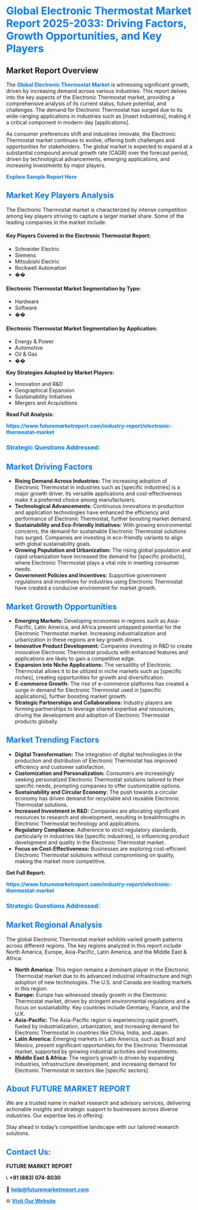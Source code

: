 <h1 style="color: #007BFF;">Global Electronic Thermostat Market Report 2025-2033: Driving Factors, Growth Opportunities, and Key Players</h1>

<section id="overview">
<h2>Market Report Overview</h2>
<p>The <a href="https://www.futuremarketreport.com/industry-report/electronic-thermostat-market" style="color: #007BFF; text-decoration: none;"><strong>Global Electronic Thermostat Market</strong></a> is witnessing significant growth, driven by increasing demand across various industries. This report delves into the key aspects of the Electronic Thermostat market, providing a comprehensive analysis of its current status, future potential, and challenges. The demand for Electronic Thermostat has surged due to its wide-ranging applications in industries such as [insert industries], making it a critical component in modern-day [applications].</p>
<p>As consumer preferences shift and industries innovate, the Electronic Thermostat market continues to evolve, offering both challenges and opportunities for stakeholders. The global market is expected to expand at a substantial compound annual growth rate (CAGR) over the forecast period, driven by technological advancements, emerging applications, and increasing investments by major players.</p>
</section>

<section id="overview">
<p><a href="https://www.futuremarketreport.com/request-sample/reportId=117570" style="color: #007BFF; text-decoration: none;"><strong>Explore Sample Report Here</strong></a></p>
</section>

<section id="key-players">
<h2 style="color: #007BFF;">Market Key Players Analysis</h2>
<p>The Electronic Thermostat market is characterized by intense competition among key players striving to capture a larger market share. Some of the leading companies in the market include:</p>
<h4>Key Players Covered in the Electronic Thermostat Report:</h4>
<ul><li>Schneider Electric</li><li>Siemens</li><li>Mitsubishi Electric</li><li>Rockwell Automation</li><li>��</li></ul>
<h4>Electronic Thermostat Market Segmentation by Type:</h4>
<ul><li>Hardware</li><li>Software</li><li>��</li></ul>

<h4>Electronic Thermostat Market Segmentation by Application:</h4>
<ul><li>Energy &amp; Power</li><li>Automotive</li><li>Oil &amp; Gas</li><li>��</li></ul>
<p><strong>Key Strategies Adopted by Market Players:</strong></p>
<ul>
<li>Innovation and R&D</li>
<li>Geographical Expansion</li>
<li>Sustainability Initiatives</li>
<li>Mergers and Acquisitions</li>
</ul>
</section>

<section>
<p><strong>Read Full Analysis: </strong></p><a href="https://www.futuremarketreport.com/industry-report/electronic-thermostat-market" style="color: #007BFF; text-decoration: none;"><strong>https://www.futuremarketreport.com/industry-report/electronic-thermostat-market</strong></a>
<h3 style="color: #007BFF;">Strategic Questions Addressed:</h3>
</section>

<section id="driving-factors">
<h2 style="color: #007BFF;">Market Driving Factors</h2>
<ul>
<li><strong>Rising Demand Across Industries:</strong> The increasing adoption of Electronic Thermostat in industries such as [specific industries] is a major growth driver. Its versatile applications and cost-effectiveness make it a preferred choice among manufacturers.</li>
<li><strong>Technological Advancements:</strong> Continuous innovations in production and application technologies have enhanced the efficiency and performance of Electronic Thermostat, further boosting market demand.</li>
<li><strong>Sustainability and Eco-Friendly Initiatives:</strong> With growing environmental concerns, the demand for sustainable Electronic Thermostat solutions has surged. Companies are investing in eco-friendly variants to align with global sustainability goals.</li>
<li><strong>Growing Population and Urbanization:</strong> The rising global population and rapid urbanization have increased the demand for [specific products], where Electronic Thermostat plays a vital role in meeting consumer needs.</li>
<li><strong>Government Policies and Incentives:</strong> Supportive government regulations and incentives for industries using Electronic Thermostat have created a conducive environment for market growth.</li>
</ul>
</section>

<section id="growth-opportunities">
<h2 style="color: #007BFF;">Market Growth Opportunities</h2>
<ul>
<li><strong>Emerging Markets:</strong> Developing economies in regions such as Asia-Pacific, Latin America, and Africa present untapped potential for the Electronic Thermostat market. Increasing industrialization and urbanization in these regions are key growth drivers.</li>
<li><strong>Innovative Product Development:</strong> Companies investing in R&D to create innovative Electronic Thermostat products with enhanced features and applications are likely to gain a competitive edge.</li>
<li><strong>Expansion into Niche Applications:</strong> The versatility of Electronic Thermostat allows it to be utilized in niche markets such as [specific niches], creating opportunities for growth and diversification.</li>
<li><strong>E-commerce Growth:</strong> The rise of e-commerce platforms has created a surge in demand for Electronic Thermostat used in [specific applications], further boosting market growth.</li>
<li><strong>Strategic Partnerships and Collaborations:</strong> Industry players are forming partnerships to leverage shared expertise and resources, driving the development and adoption of Electronic Thermostat products globally.</li>
</ul>
</section>

<section id="trending-factors">
<h2 style="color: #007BFF;">Market Trending Factors</h2>
<ul>
<li><strong>Digital Transformation:</strong> The integration of digital technologies in the production and distribution of Electronic Thermostat has improved efficiency and customer satisfaction.</li>
<li><strong>Customization and Personalization:</strong> Consumers are increasingly seeking personalized Electronic Thermostat solutions tailored to their specific needs, prompting companies to offer customizable options.</li>
<li><strong>Sustainability and Circular Economy:</strong> The push towards a circular economy has driven demand for recyclable and reusable Electronic Thermostat solutions.</li>
<li><strong>Increased Investment in R&D:</strong> Companies are allocating significant resources to research and development, resulting in breakthroughs in Electronic Thermostat technology and applications.</li>
<li><strong>Regulatory Compliance:</strong> Adherence to strict regulatory standards, particularly in industries like [specific industries], is influencing product development and quality in the Electronic Thermostat market.</li>
<li><strong>Focus on Cost-Effectiveness:</strong> Businesses are exploring cost-efficient Electronic Thermostat solutions without compromising on quality, making the market more competitive.</li>
</ul>
</section>

<section>
<p><strong>Get Full Report: </strong></p><a href="https://www.futuremarketreport.com/industry-report/electronic-thermostat-market" style="color: #007BFF; text-decoration: none;"><strong>https://www.futuremarketreport.com/industry-report/electronic-thermostat-market</strong></a>
<h3 style="color: #007BFF;">Strategic Questions Addressed:</h3>
</section>


<section id="regional-analysis">
<h2 style="color: #007BFF;">Market Regional Analysis</h2>
<p>The global Electronic Thermostat market exhibits varied growth patterns across different regions. The key regions analyzed in this report include North America, Europe, Asia-Pacific, Latin America, and the Middle East & Africa:</p>
<ul>
<li><strong>North America:</strong> This region remains a dominant player in the Electronic Thermostat market due to its advanced industrial infrastructure and high adoption of new technologies. The U.S. and Canada are leading markets in this region.</li>
<li><strong>Europe:</strong> Europe has witnessed steady growth in the Electronic Thermostat market, driven by stringent environmental regulations and a focus on sustainability. Key countries include Germany, France, and the U.K.</li>
<li><strong>Asia-Pacific:</strong> The Asia-Pacific region is experiencing rapid growth, fueled by industrialization, urbanization, and increasing demand for Electronic Thermostat in countries like China, India, and Japan.</li>
<li><strong>Latin America:</strong> Emerging markets in Latin America, such as Brazil and Mexico, present significant opportunities for the Electronic Thermostat market, supported by growing industrial activities and investments.</li>
<li><strong>Middle East & Africa:</strong> The region’s growth is driven by expanding industries, infrastructure development, and increasing demand for Electronic Thermostat in sectors like [specific sectors].</li>
</ul>
</section>

<footer>
<h2 style="color: #007BFF;">About FUTURE MARKET REPORT</h2>
<p>We are a trusted name in market research and advisory services, delivering actionable insights and strategic support to businesses across diverse industries. Our expertise lies in offering:</p>

<p>Stay ahead in today’s competitive landscape with our tailored research solutions.</p>

<h2 style="color: #007BFF;">Contact Us:</h2>
<p><strong>FUTURE MARKET REPORT</strong></p>
<p>📞 <strong>+91 (883) 074-8030</strong></p>
<p>📧 <strong><a href="mailto:help@futuremarketreport.com" style="color: #007BFF;">help@futuremarketreport.com</a></strong></p>
<p>🌐 <strong><a href="https://www.futuremarketreport.com/" style="color: #007BFF;">Visit Our Website</a></strong></p>
</footer>